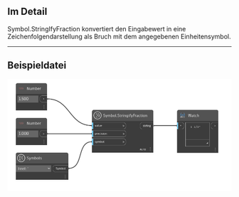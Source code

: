 ## Im Detail
Symbol.StringIfyFraction konvertiert den Eingabewert in eine Zeichenfolgendarstellung als Bruch mit dem angegebenen Einheitensymbol.
___
## Beispieldatei

![Symbol.StringifyFraction](./DynamoUnits.Symbol.StringifyFraction_img.png)
